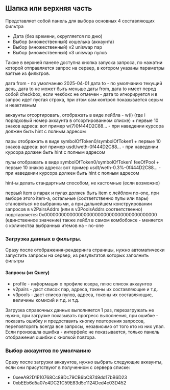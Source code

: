 ## Шапка или верхняя часть

Представляет собой панель для выбора основных 4 составляющих фильтра

- Дата (без времени, округляется по дню)
- Выбор (множественный) кошелька (аккаунта)
- Выбор (множественный) v2 uniswap пар
- Выбор (множественный) v3 uniswap пулов

Также в верхней панеле доступна кнопка запуска запроса, по нажатии которой отправляется запрос на сервер, в котором
указаны параметры взятые из фильтров.

дата from - по умолчанию 2025-04-01
дата to - по умолчанию текущий день,
дата to не может быть меньше даты from,
дата to имеет перед собой checkbox, если чекбокс не отмечен - дата to игнорируется и в запрос идет пустая строка, при
этом сам контрол показывается серым и неактивным

аккаунты отсортировать, отображать в виде лейбла - w(i) (где i порядковый номер аккаунта в отсортированном списке) +
первые 10 знаков адреса: вот пример w(7)0f444D2C88... - при наведении курсора должен быть hint с полным адресом

пары отображать в виде symbolOfToken0/symbolOfToken1 + первые 10 знаков адреса: вот пример usdt/weth-0f444D2C88... - при
наведении курсора должен быть hint с полным адресом

пулы отображать в виде symbolOfToken0/symbolOfToken1 feeOfPool + первые 10 знаков адреса: вот пример
usdt/weth-0.3%-0f444D2C88... - при
наведении курсора должен быть hint с полным адресом

hint-ы делать стандартным способом, не кастомные (если возможно)

первый item в парах и пулах должен быть item с лейблом no-one, при выборе этого item-а, остальные (соответственно пулы
или пары) становяться не выбранными, а при дальнейшем конструировании запросов в v2PairsAddrs (или в v3PoolsAddrs
соответственно) подставляется 0x0000000000000000000000000000000000000000 (единственное значение)
также лейбл в самом комбобоксе - меняется с количества выбранных итемов на - no-one

### Загрузка данных в фильтры.

Сразу после отображения-рендеринга страницы, нужно автоматически запустить запросы на сервер, из результатов которых
заполнить фильтры

#### Запросы (из Query)

- profile - информация о профиле юзера, плюс список аккаунтов
- v2pairs - даст список пар, адреса, токены их составляющие и т.д.
- v3pools - даст списов пулов, адреса, токены их составляющие, величины комисий и т.д. и т.д.

Загрузка справочных данных выполняется 1 раз, перезагружать не нужно, при загрузке показывать прогресс выполнения, при
ошибке - показать ошибку и предоставить кнопку повторения запросов, переповторять всегда все запросы, независимо от того
кто из них упал. Если произошла ошибка - интерфейс не показывается, только панель отображения ошибки с кнопкой повтора.

### Выбор аккаунтов по умолчанию

Сразу после загрузки аккаунтов, нужно выбрать следующие аккаунты, если они присутствуют в полученном с сервера списке:
- 0xeeA92D1E10768Cc89Dc79CB6bC8749dd17bB6D23
- 0xbEEb6d5a07e4DC21C59E83d5c1124Ded4c03D452
